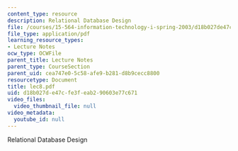 ```yaml
---
content_type: resource
description: Relational Database Design
file: /courses/15-564-information-technology-i-spring-2003/d18b027de47cfe3feab290603e77c671_lec8.pdf
file_type: application/pdf
learning_resource_types:
- Lecture Notes
ocw_type: OCWFile
parent_title: Lecture Notes
parent_type: CourseSection
parent_uid: cea747e0-5c58-afe9-b281-d8b9cecc8800
resourcetype: Document
title: lec8.pdf
uid: d18b027d-e47c-fe3f-eab2-90603e77c671
video_files:
  video_thumbnail_file: null
video_metadata:
  youtube_id: null
---
```

Relational Database Design

